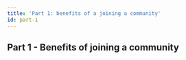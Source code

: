 ```yaml
---
title: 'Part 1: benefits of a joining a community'
id: part-1
---
```

## Part 1 - Benefits of joining a community
